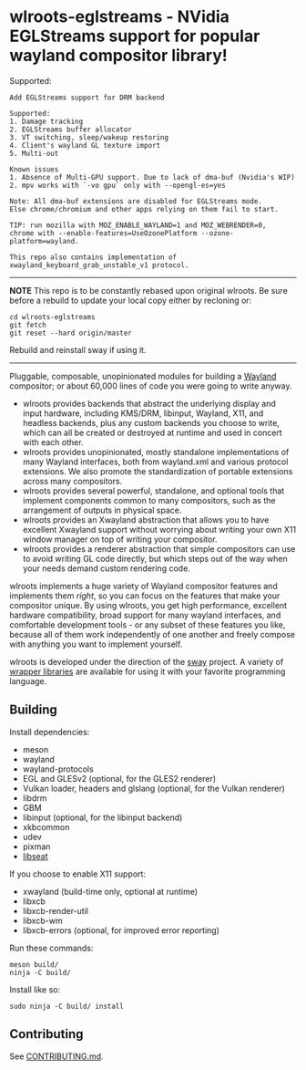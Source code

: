 
# wlroots-eglstreams - NVidia EGLStreams support for popular wayland compositor library!

Supported:
```
Add EGLStreams support for DRM backend

Supported:
1. Damage tracking
2. EGLStreams buffer allocator
3. VT switching, sleep/wakeup restoring
4. Client's wayland GL texture import
5. Multi-out

Known issues
1. Absence of Multi-GPU support. Due to lack of dma-buf (Nvidia's WIP)
2. mpv works with `-vo gpu` only with --opengl-es=yes

Note: All dma-buf extensions are disabled for EGLStreams mode.
Else chrome/chromium and other apps relying on them fail to start.

TIP: run mozilla with MOZ_ENABLE_WAYLAND=1 and MOZ_WEBRENDER=0,
chrome with --enable-features=UseOzonePlatform --ozone-platform=wayland.

This repo also contains implementation of xwayland_keyboard_grab_unstable_v1 protocol.

```
---
**NOTE**
This repo is to be constantly rebased upon original wlroots.
Be sure before a rebuild to update your local copy
either by recloning or:
```
cd wlroots-eglstreams
git fetch
git reset --hard origin/master
```
Rebuild and reinstall sway if using it.

---


Pluggable, composable, unopinionated modules for building a [Wayland]
compositor; or about 60,000 lines of code you were going to write anyway.

- wlroots provides backends that abstract the underlying display and input
  hardware, including KMS/DRM, libinput, Wayland, X11, and headless backends,
  plus any custom backends you choose to write, which can all be created or
  destroyed at runtime and used in concert with each other.
- wlroots provides unopinionated, mostly standalone implementations of many
  Wayland interfaces, both from wayland.xml and various protocol extensions.
  We also promote the standardization of portable extensions across
  many compositors.
- wlroots provides several powerful, standalone, and optional tools that
  implement components common to many compositors, such as the arrangement of
  outputs in physical space.
- wlroots provides an Xwayland abstraction that allows you to have excellent
  Xwayland support without worrying about writing your own X11 window manager
  on top of writing your compositor.
- wlroots provides a renderer abstraction that simple compositors can use to
  avoid writing GL code directly, but which steps out of the way when your
  needs demand custom rendering code.

wlroots implements a huge variety of Wayland compositor features and implements
them *right*, so you can focus on the features that make your compositor
unique. By using wlroots, you get high performance, excellent hardware
compatibility, broad support for many wayland interfaces, and comfortable
development tools - or any subset of these features you like, because all of
them work independently of one another and freely compose with anything you want
to implement yourself.

wlroots is developed under the direction of the [sway] project. A variety of
[wrapper libraries] are available for using it with your favorite programming
language.

## Building

Install dependencies:

* meson
* wayland
* wayland-protocols
* EGL and GLESv2 (optional, for the GLES2 renderer)
* Vulkan loader, headers and glslang (optional, for the Vulkan renderer)
* libdrm
* GBM
* libinput (optional, for the libinput backend)
* xkbcommon
* udev
* pixman
* [libseat]

If you choose to enable X11 support:

* xwayland (build-time only, optional at runtime)
* libxcb
* libxcb-render-util
* libxcb-wm
* libxcb-errors (optional, for improved error reporting)

Run these commands:

    meson build/
    ninja -C build/

Install like so:

    sudo ninja -C build/ install

## Contributing

See [CONTRIBUTING.md].

[Wayland]: https://wayland.freedesktop.org/
[wiki]: https://gitlab.freedesktop.org/wlroots/wlroots/-/wikis/Getting-started
[Sway]: https://github.com/swaywm/sway
[wrapper libraries]: https://gitlab.freedesktop.org/wlroots/wlroots/-/wikis/Projects-which-use-wlroots#wrapper-libraries
[libseat]: https://git.sr.ht/~kennylevinsen/seatd
[CONTRIBUTING.md]: https://gitlab.freedesktop.org/wlroots/wlroots/-/blob/master/CONTRIBUTING.md
